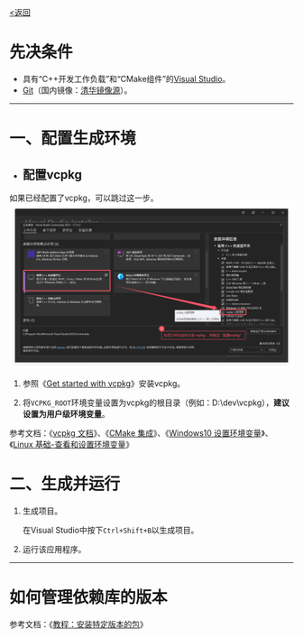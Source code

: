 ﻿[<返回](../README_zh.md)

# 先决条件

- 具有“C++开发工作负载”和“CMake组件”的[Visual Studio](https://visualstudio.microsoft.com/zh-hans/downloads/)。
- [Git](https://git-scm.com/book/zh/v2/%E8%B5%B7%E6%AD%A5-%E5%AE%89%E8%A3%85-Git)（国内镜像：[清华镜像源](https://mirrors.tuna.tsinghua.edu.cn/github-release/git-for-windows/git/LatestRelease/)）。

---

# 一、配置生成环境

- ## 配置vcpkg

如果已经配置了vcpkg，可以跳过这一步。
![vcpkg_with_VS2022](./img/vcpkg_with_VS2022.png)

1. 参照《[Get started with vcpkg](https://vcpkg.io/en/getting-started.html)》安装vcpkg。

2. 将`VCPKG_ROOT`环境变量设置为vcpkg的根目录（例如：D:\dev\vcpkg），**建议设置为用户级环境变量**。

参考文档：《[vcpkg 文档](https://learn.microsoft.com/zh-cn/vcpkg/)》、《[CMake 集成](https://learn.microsoft.com/zh-cn/vcpkg/users/buildsystems/cmake-integration)》、《[Windows10 设置环境变量](https://zhuanlan.zhihu.com/p/231668109)》、《[Linux 基础-查看和设置环境变量](https://zhuanlan.zhihu.com/p/557885534)》

# 二、生成并运行

1. 生成项目。

    在Visual Studio中按下`Ctrl+Shift+B`以生成项目。

2. 运行该应用程序。

---

# 如何管理依赖库的版本

参考文档：《[教程：安装特定版本的包](https://learn.microsoft.com/zh-cn/vcpkg/consume/lock-package-versions?tabs=inspect-powershell)》
